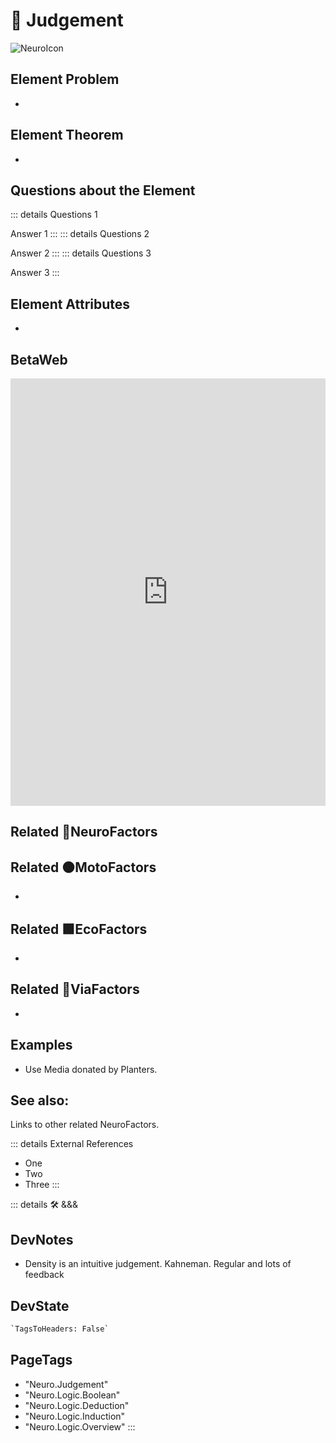 
# 💜 <neuro>Judgement</neuro>

![NeuroIcon](/Neuro/Neuro_Icon.png)

## Element Problem

-

## Element Theorem

-

## Questions about the Element

::: details Questions 1

Answer 1
:::
::: details Questions 2

Answer 2
:::
::: details Questions 3

Answer 3
:::

## Element Attributes

-

## BetaWeb

<iframe
    width="100%"
    height="684"
    frameborder="0"
    src="https://observablehq.com/embed/@d3/force-directed-graph/2?cells=chart"
></iframe>

## Related 💜<neuro>NeuroFactors</neuro>

## Related 🟠<moto>MotoFactors</moto>

-

## Related 🟩<eco>EcoFactors</eco>

-

## Related 🔻<via>ViaFactors</via>

-

## Examples

- Use Media donated by Planters.

## See also:

Links to other related NeuroFactors.

::: details External References

- One
- Two
- Three
:::

::: details 🛠 <dev>&&&</dev>

## DevNotes

- Density is an intuitive judgement. Kahneman. Regular and lots of feedback

## DevState

```py
`TagsToHeaders: False`
```

<h2>PageTags</h2>

- "Neuro.Judgement"
- "Neuro.Logic.Boolean"
- "Neuro.Logic.Deduction"
- "Neuro.Logic.Induction"
- "Neuro.Logic.Overview"
:::
